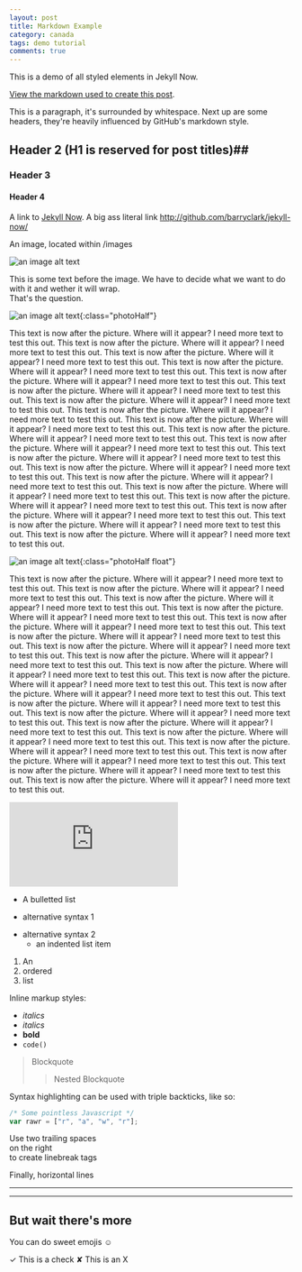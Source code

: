 ```yaml
---
layout: post
title: Markdown Example
category: canada
tags: demo tutorial
comments: true
---
```


This is a demo of all styled elements in Jekyll Now.

[View the markdown used to create this post](https://raw.githubusercontent.com/barryclark/www.jekyllnow.com/gh-pages/_posts/2014-6-19-Markdown-Style-Guide.md).

This is a paragraph, it's surrounded by whitespace. Next up are some headers, they're heavily influenced by GitHub's markdown style.

## Header 2 (H1 is reserved for post titles)##

### Header 3

#### Header 4

A link to [Jekyll Now](http://github.com/barryclark/jekyll-now/). A big ass literal link <http://github.com/barryclark/jekyll-now/>

An image, located within /images

![an image alt text](/blog/photos/test.jpg "an image title")

This is some text before the image. We have to decide what we want to do with it and wether it will wrap.  
That's the question. 

![an image alt text](/blog/photos/test.jpg "mouse over"){:class="photoHalf"}

This text is now after the picture.  Where will it appear? I need more text to test this out. This text is now after the picture.  Where will it appear? I need more text to test this out.
This text is now after the picture.  Where will it appear? I need more text to test this out.
This text is now after the picture.  Where will it appear? I need more text to test this out.
This text is now after the picture.  Where will it appear? I need more text to test this out.
This text is now after the picture.  Where will it appear? I need more text to test this out.
This text is now after the picture.  Where will it appear? I need more text to test this out.
This text is now after the picture.  Where will it appear? I need more text to test this out.
This text is now after the picture.  Where will it appear? I need more text to test this out.
This text is now after the picture.  Where will it appear? I need more text to test this out.
This text is now after the picture.  Where will it appear? I need more text to test this out.
This text is now after the picture.  Where will it appear? I need more text to test this out.
This text is now after the picture.  Where will it appear? I need more text to test this out.
This text is now after the picture.  Where will it appear? I need more text to test this out.
This text is now after the picture.  Where will it appear? I need more text to test this out.
This text is now after the picture.  Where will it appear? I need more text to test this out.
This text is now after the picture.  Where will it appear? I need more text to test this out.
This text is now after the picture.  Where will it appear? I need more text to test this out.
This text is now after the picture.  Where will it appear? I need more text to test this out.

![an image alt text](/blog/photos/test.jpg "mouse over"){:class="photoHalf float"}

This text is now after the picture.  Where will it appear? I need more text to test this out. This text is now after the picture.  Where will it appear? I need more text to test this out.
This text is now after the picture.  Where will it appear? I need more text to test this out.
This text is now after the picture.  Where will it appear? I need more text to test this out.
This text is now after the picture.  Where will it appear? I need more text to test this out.
This text is now after the picture.  Where will it appear? I need more text to test this out.
This text is now after the picture.  Where will it appear? I need more text to test this out.
This text is now after the picture.  Where will it appear? I need more text to test this out.
This text is now after the picture.  Where will it appear? I need more text to test this out.
This text is now after the picture.  Where will it appear? I need more text to test this out.
This text is now after the picture.  Where will it appear? I need more text to test this out.
This text is now after the picture.  Where will it appear? I need more text to test this out.
This text is now after the picture.  Where will it appear? I need more text to test this out.
This text is now after the picture.  Where will it appear? I need more text to test this out.
This text is now after the picture.  Where will it appear? I need more text to test this out.
This text is now after the picture.  Where will it appear? I need more text to test this out.
This text is now after the picture.  Where will it appear? I need more text to test this out.
This text is now after the picture.  Where will it appear? I need more text to test this out.
This text is now after the picture.  Where will it appear? I need more text to test this out.


<div class="videoWrapper">
    <iframe src="http://www.youtube.com/embed/0spY-8n7EHo?rel=0&hd=1" frameborder="0" allowfullscreen></iframe>
</div>

* A bulletted list
- alternative syntax 1
+ alternative syntax 2
  - an indented list item

1. An
2. ordered
3. list

Inline markup styles:

- _italics_
- *italics*
- **bold**
- `code()`

> Blockquote
>> Nested Blockquote

Syntax highlighting can be used with triple backticks, like so:

```javascript
/* Some pointless Javascript */
var rawr = ["r", "a", "w", "r"];
```

Use two trailing spaces  
on the right  
to create linebreak tags  

Finally, horizontal lines

----
****

## But wait there's more

You can do sweet emojis :relaxed:

✓ This is a check
✘  This is an X